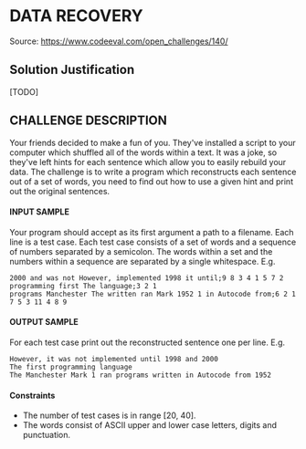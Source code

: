# DATA RECOVERY #
Source: https://www.codeeval.com/open_challenges/140/

## Solution Justification ##

[TODO]

## CHALLENGE DESCRIPTION ##

Your friends decided to make a fun of you. They've installed a script to your computer which shuffled all of the words within a text. It was a joke, so they've left hints for each sentence which allow you to easily rebuild your data. The challenge is to write a program which reconstructs each sentence out of a set of words, you need to find out how to use a given hint and print out the original sentences.

#### INPUT SAMPLE ####

Your program should accept as its first argument a path to a filename. Each line is a test case. Each test case consists of a set of words and a sequence of numbers separated by a semicolon. The words within a set and the numbers within a sequence are separated by a single whitespace. E.g.

    2000 and was not However, implemented 1998 it until;9 8 3 4 1 5 7 2
    programming first The language;3 2 1
    programs Manchester The written ran Mark 1952 1 in Autocode from;6 2 1 7 5 3 11 4 8 9

#### OUTPUT SAMPLE ####

For each test case print out the reconstructed sentence one per line. E.g.

    However, it was not implemented until 1998 and 2000
    The first programming language
    The Manchester Mark 1 ran programs written in Autocode from 1952

#### Constraints ####

* The number of test cases is in range [20, 40]. 
* The words consist of ASCII upper and lower case letters, digits and punctuation.
